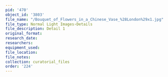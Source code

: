 ```yaml
---
pid: '470'
object_id: '3803'
file_name: "/Bouquet_of_Flowers_in_a_Chinese_Vase_%28London%29x1.jpg"
file_type: Normal Light Images›Details
file_description: Detail 1
original_format:
research_date:
researchers:
equipment_used:
file_location:
file_notes:
collection: curatorial_files
order: '224'
---
```

